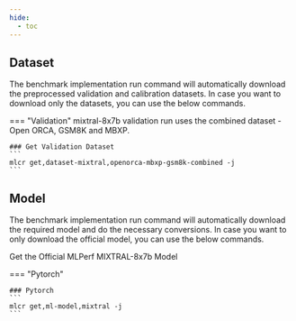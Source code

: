 ```yaml
---
hide:
  - toc
---
```


## Dataset

The benchmark implementation run command will automatically download the preprocessed validation and calibration datasets. In case you want to download only the datasets, you can use the below commands.

=== "Validation"
    mixtral-8x7b validation run uses the combined dataset - Open ORCA, GSM8K and MBXP.

    ### Get Validation Dataset
    ```
    mlcr get,dataset-mixtral,openorca-mbxp-gsm8k-combined -j
    ```

## Model
The benchmark implementation run command will automatically download the required model and do the necessary conversions. In case you want to only download the official model, you can use the below commands.

Get the Official MLPerf MIXTRAL-8x7b Model

=== "Pytorch"

    ### Pytorch
    ```
    mlcr get,ml-model,mixtral -j
    ```